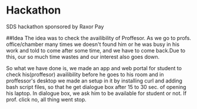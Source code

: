 # Hackathon
SDS hackathon sponsored by Raxor Pay

##Idea
The idea was to check the availibility of Proffesor.
As we go to profs. office/chamber many times we doesn't found him or he was busy in his work and told to come after some time, and we have to come back.Due to this, our so much time wastes and our interest also goes down. 

So what we have done is, we made an app and web portal for student to check his(proffesor) availibility before he goes to his room and in proffessor's desktop we made an setup in it by installing curl and adding bash script files, so that he get dialogue box after 15 to 30 sec. of opening his laptop. 
In dialogue box, we ask him to be available for student or not. If prof. click no, all thing went stop.
